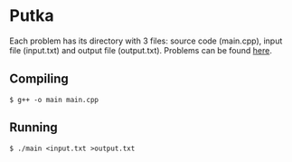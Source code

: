 # Putka

Each problem has its directory with 3 files: source code (main.cpp), input file (input.txt) and output file (output.txt). Problems can be found [here](https://putka-upm.acm.si/tasks/s/list/).

## Compiling

```
$ g++ -o main main.cpp
```

## Running

```
$ ./main <input.txt >output.txt
```
